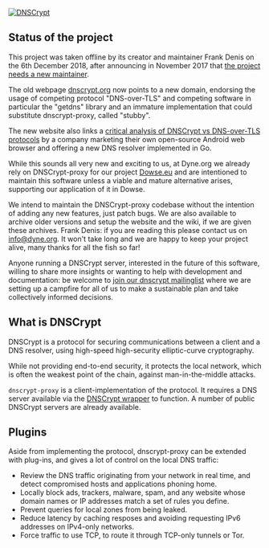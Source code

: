 [![DNSCrypt](https://raw.github.com/dyne/dnscrypt-proxy/master/dnscrypt-small.png)](https://dowse.eu)

## Status of the project

This project was taken offline by its creator and maintainer Frank Denis on the 6th December 2018, after announcing in November 2017 that [the project needs a new maintainer](https://twitter.com/jedisct1/status/928942292202860544).

The old webpage [dnscrypt.org]() now points to a new domain, endorsing the usage of competing protocol "DNS-over-TLS" and competing software in particular the "getdns" library and an immature implementation that could substitute dnscrypt-proxy, called "stubby".

The new website also links a [critical analysis of DNSCrypt vs DNS-over-TLS protocols](https://tenta.com/blog/post/2017/12/dns-over-tls-vs-dnscrypt) by a company marketing their own open-source Android web browser and offering a new DNS resolver implemented in Go.

While this sounds all very new and exciting to us, at Dyne.org we already rely on DNSCrypt-proxy for our project [Dowse.eu]() and are intentioned to maintain this software unless a viable and mature alternative arises, supporting our application of it in Dowse.

We intend to maintain the DNSCrypt-proxy codebase without the intention of adding any new features, just patch bugs. We are also available to archive older versions and setup the website and the wiki, if we are given these archives. Frank Denis: if you are reading this please contact us on info@dyne.org. It won't take long and we are happy to keep your project alive, many thanks for all the fish so far!

Anyone running a DNSCrypt server, interested in the future of this software, willing to share more insights or wanting to help with development and documentation: be welcome to [join our dnscrypt mailinglist](https://mailinglists.dyne.org/cgi-bin/mailman/listinfo/dnscrypt) where we are setting up a campfire for all of us to make a sustainable plan and take collectively informed decisions.

## What is DNSCrypt

DNSCrypt is a protocol for securing communications between a client
and a DNS resolver, using high-speed high-security elliptic-curve
cryptography.

While not providing end-to-end security, it protects the local network, which
is often the weakest point of the chain, against man-in-the-middle attacks.

`dnscrypt-proxy` is a client-implementation of the protocol. It
requires a DNS server available via the [DNSCrypt
wrapper](https://github.com/cofyc/dnscrypt-wrapper) to function. A
number of public DNSCrypt servers are already available.

Plugins
-------

Aside from implementing the protocol, dnscrypt-proxy can be extended
with plug-ins, and gives a lot of control on the local DNS traffic:

- Review the DNS traffic originating from your network in real time,
and detect compromised hosts and applications phoning home.
- Locally block ads, trackers, malware, spam, and any website whose
domain names or IP addresses match a set of rules you define.
- Prevent queries for local zones from being leaked.
- Reduce latency by caching resposes and avoiding requesting IPv6
addresses on IPv4-only networks.
- Force traffic to use TCP, to route it through TCP-only tunnels or
Tor.
